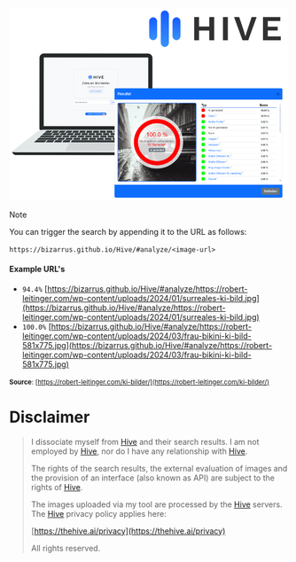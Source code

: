 ![image](images/preview.png)
> [!NOTE]
> 
> You can trigger the search by appending it to the URL as follows:
> 
> `https://bizarrus.github.io/Hive/#analyze/<image-url>`

#### Example URL's
- `94.4%` [https://bizarrus.github.io/Hive/#analyze/https://robert-leitinger.com/wp-content/uploads/2024/01/surreales-ki-bild.jpg](https://bizarrus.github.io/Hive/#analyze/https://robert-leitinger.com/wp-content/uploads/2024/01/surreales-ki-bild.jpg)
- `100.0%` [https://bizarrus.github.io/Hive/#analyze/https://robert-leitinger.com/wp-content/uploads/2024/03/frau-bikini-ki-bild-581x775.jpg](https://bizarrus.github.io/Hive/#analyze/https://robert-leitinger.com/wp-content/uploads/2024/03/frau-bikini-ki-bild-581x775.jpg)

<small>**Source**: [https://robert-leitinger.com/ki-bilder/](https://robert-leitinger.com/ki-bilder/)</small>

# Disclaimer
> I dissociate myself from [Hive](https://thehive.ai/about-us) and their search results.
> I am not employed by [Hive](https://thehive.ai/about-us), nor do I have any relationship with [Hive](https://thehive.ai/about-us).
> 
> The rights of the search results, the external evaluation of images and the provision of an interface (also known as API) are subject to the rights of [Hive](https://thehive.ai/about-us).
> 
> The images uploaded via my tool are processed by the [Hive](https://thehive.ai/about-us) servers. The [Hive](https://thehive.ai/about-us) privacy policy applies here:
> 
> [https://thehive.ai/privacy](https://thehive.ai/privacy)
> 
> All rights reserved.